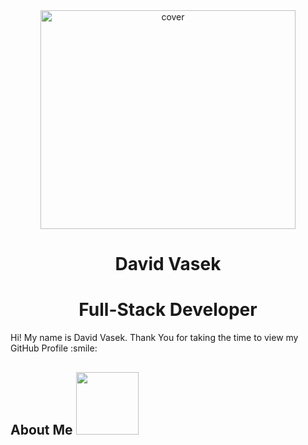 <div align="center">
<img width="90%" height = "350px" src="https://cdn.dribbble.com/users/260312/screenshots/2553737/antnodeskdb.gif" alt="cover" />
</div>

<h1 align='center'>David Vasek</h1>
<h1 align='center'>Full-Stack Developer</h1>
<p align='center'>



</p>
<div size='20px'> Hi! My name is David Vasek. Thank You for taking the time to view my GitHub Profile :smile: 
</div>

<h2> About Me <img src = "https://media0.giphy.com/media/KDDpcKigbfFpnejZs6/giphy.gif?cid=ecf05e47oy6f4zjs8g1qoiystc56cu7r9tb8a1fe76e05oty&rid=giphy.gif" width = 100px></h2>












<br>
